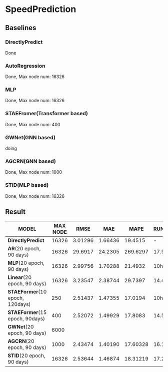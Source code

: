 # SpeedPrediction


## Baselines

### DirectlyPredict

Done

### AutoRegression
Done, Max node num: 16326

### MLP
Done, Max node num: 16326

### STAEFromer(Transformer based)
Done, Max node num: 400

### GWNet(GNN based)
doing

### AGCRN(GNN based)
Done, Max node num: 1000

### STID(MLP based)
Done, Max node num: 16326

## Result

| **MODEL**                         | **MAX NODE** | **RMSE** | **MAE** | **MAPE** | **RUNTIME** |
| --------------------------------- | ------------ | -------- | ------- | -------- | ----------- |
| **DirectlyPredict**               | 16326        | 3.01296  | 1.66436 | 19.4515  | -           |
| **AR**(20 epoch, 90 days)         | 16326        | 29.6917  | 24.2305 | 269.6297 | 17.5h       |
| **MLP**(20 epoch, 90 days)        | 16326        | 2.99756  | 1.70288 | 21.4932  | 10h         |
| **Linear**(20 epoch, 90 days)     | 16326        | 3.23547  | 2.38744 | 29.7397  | 14.4h       |
| **STAEFormer**(10 epoch, 120days) | 250          | 2.51437  | 1.47355 | 17.0194  | 10h         |
| **STAEFormer**(15 epoch, 90days)  | 400          | 2.52072  | 1.49929 | 17.8083  | 14.5h       |
| **GWNet**(20 epoch, 90 days)      | 6000         |          |         |          |             |
| **AGCRN**(20 epoch, 90 days)      | 1000         | 2.43474  | 1.40190 | 17.60328 | 16.1h       |
| **STID**(20 epoch, 90 days)       | 16326        | 2.53644  | 1.46874 | 18.31219 | 17.2h       |
